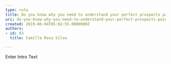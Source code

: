 ```yaml
---
type: rule
title: Do you know why you need to understand your perfect prospects pain points?
uri: do-you-know-why-you-need-to-understand-your-perfect-prospects-pain-points
created: 2019-06-04T05:02:55.0000000Z
authors:
- id: 83
  title: Camilla Rosa Silva

---
```




<span class='intro'> Enter Intro Text </span>




